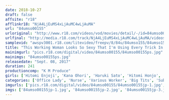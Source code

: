 ```yaml
---
date: 2018-10-27
draft: false
affsite: "r18"
afflinkr18: "NjA4LjEuMS4xLjAuMC4wLjAuMA"
url: "84umso00155"
urloriginal: "http://www.r18.com/videos/vod/movies/detail/-/id=84umso00155"
urlfinal: "http://media.r18.com/track/NjA4LjEuMS4xLjAuMC4wLjAuMA/videos/vod/movies/detail/-/id=84umso00155"
samplevid: "awspv3001.r18.com/litevideo/freepv/8/84u/84umso155/84umso155_dmb_w.mp4"
title: "This Working Woman Looks So Sexy That I'm Using Every Trick In My Book To Have Creampie Sex With Her!"
mainimgurl: "pics.r18.com/digital/video/84umso00155/84umso00155ps.jpg"
mainimgs: "84umso00155ps.jpg"
releasedate: "Sept. 08, 2017"
duration: 241
productioncomp: "K M Produce"
girls: ['Hitomi Enjoji', 'Kana Ohori', 'Haruki Sato', 'Hitomi Honjo', 'Kanna Nozomi', 'Sara Saijo', 'Shiori Amami', 'Aoi Kurikara', 'Mikoto Narumiya', 'Mayu Namiki']
categories: ['Office Lady', 'Nurse', 'Various Worker', 'Big Tits', 'Substance Use', 'Compilation', 'Over 4 Hours', 'Hi-Def']
imgurls: ['pics.r18.com/digital/video/84umso00155/84umso00155jp-1.jpg', 'pics.r18.com/digital/video/84umso00155/84umso00155jp-2.jpg', 'pics.r18.com/digital/video/84umso00155/84umso00155jp-3.jpg', 'pics.r18.com/digital/video/84umso00155/84umso00155jp-4.jpg', 'pics.r18.com/digital/video/84umso00155/84umso00155jp-5.jpg', 'pics.r18.com/digital/video/84umso00155/84umso00155jp-6.jpg', 'pics.r18.com/digital/video/84umso00155/84umso00155jp-7.jpg', 'pics.r18.com/digital/video/84umso00155/84umso00155jp-8.jpg', 'pics.r18.com/digital/video/84umso00155/84umso00155jp-9.jpg', 'pics.r18.com/digital/video/84umso00155/84umso00155jp-10.jpg', 'pics.r18.com/digital/video/84umso00155/84umso00155jp-11.jpg', 'pics.r18.com/digital/video/84umso00155/84umso00155jp-12.jpg', 'pics.r18.com/digital/video/84umso00155/84umso00155jp-13.jpg', 'pics.r18.com/digital/video/84umso00155/84umso00155jp-14.jpg', 'pics.r18.com/digital/video/84umso00155/84umso00155jp-15.jpg', 'pics.r18.com/digital/video/84umso00155/84umso00155jp-16.jpg', 'pics.r18.com/digital/video/84umso00155/84umso00155jp-17.jpg', 'pics.r18.com/digital/video/84umso00155/84umso00155jp-18.jpg', 'pics.r18.com/digital/video/84umso00155/84umso00155jp-19.jpg', 'pics.r18.com/digital/video/84umso00155/84umso00155jp-20.jpg']
imgs: ['84umso00155jp-1.jpg', '84umso00155jp-2.jpg', '84umso00155jp-3.jpg', '84umso00155jp-4.jpg', '84umso00155jp-5.jpg', '84umso00155jp-6.jpg', '84umso00155jp-7.jpg', '84umso00155jp-8.jpg', '84umso00155jp-9.jpg', '84umso00155jp-10.jpg', '84umso00155jp-11.jpg', '84umso00155jp-12.jpg', '84umso00155jp-13.jpg', '84umso00155jp-14.jpg', '84umso00155jp-15.jpg', '84umso00155jp-16.jpg', '84umso00155jp-17.jpg', '84umso00155jp-18.jpg', '84umso00155jp-19.jpg', '84umso00155jp-20.jpg']
---
```

